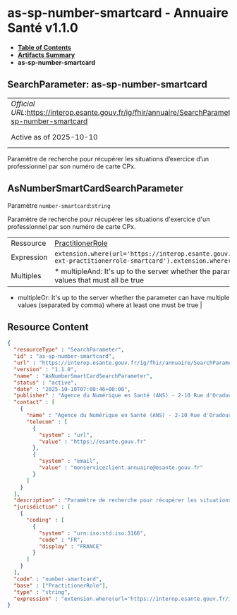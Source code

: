 # as-sp-number-smartcard - Annuaire Santé v1.1.0

* [**Table of Contents**](toc.md)
* [**Artifacts Summary**](artifacts.md)
* **as-sp-number-smartcard**

## SearchParameter: as-sp-number-smartcard 

| | |
| :--- | :--- |
| *Official URL*:https://interop.esante.gouv.fr/ig/fhir/annuaire/SearchParameter/as-sp-number-smartcard | *Version*:1.1.0 |
| Active as of 2025-10-10 | *Computable Name*:AsNumberSmartCardSearchParameter |

 
Paramètre de recherche pour récupérer les situations d’exercice d’un professionnel par son numéro de carte CPx. 

## AsNumberSmartCardSearchParameter

Paramètre `number-smartcard`:`string`

Paramètre de recherche pour récupérer les situations d'exercice d'un professionnel par son numéro de carte CPx.

| | |
| :--- | :--- |
| Ressource | [PractitionerRole](http://hl7.org/fhir/R4/practitionerrole.html) |
| Expression | `extension.where(url='https://interop.esante.gouv.fr/ig/fhir/annuaire/StructureDefinition/as-ext-practitionerrole-smartcard').extension.where(url='number').value` |
| Multiples | * multipleAnd: It's up to the server whether the parameter may repeat in order to specify multiple values that must all be true
* multipleOr: It's up to the server whether the parameter can have multiple values (separated by comma) where at least one must be true
 |



## Resource Content

```json
{
  "resourceType" : "SearchParameter",
  "id" : "as-sp-number-smartcard",
  "url" : "https://interop.esante.gouv.fr/ig/fhir/annuaire/SearchParameter/as-sp-number-smartcard",
  "version" : "1.1.0",
  "name" : "AsNumberSmartCardSearchParameter",
  "status" : "active",
  "date" : "2025-10-10T07:08:46+00:00",
  "publisher" : "Agence du Numérique en Santé (ANS) - 2-10 Rue d'Oradour-sur-Glane, 75015 Paris",
  "contact" : [
    {
      "name" : "Agence du Numérique en Santé (ANS) - 2-10 Rue d'Oradour-sur-Glane, 75015 Paris",
      "telecom" : [
        {
          "system" : "url",
          "value" : "https://esante.gouv.fr"
        },
        {
          "system" : "email",
          "value" : "monserviceclient.annuaire@esante.gouv.fr"
        }
      ]
    }
  ],
  "description" : "Paramètre de recherche pour récupérer les situations d'exercice d'un professionnel par son numéro de carte CPx.",
  "jurisdiction" : [
    {
      "coding" : [
        {
          "system" : "urn:iso:std:iso:3166",
          "code" : "FR",
          "display" : "FRANCE"
        }
      ]
    }
  ],
  "code" : "number-smartcard",
  "base" : ["PractitionerRole"],
  "type" : "string",
  "expression" : "extension.where(url='https://interop.esante.gouv.fr/ig/fhir/annuaire/StructureDefinition/as-ext-practitionerrole-smartcard').extension.where(url='number').value"
}

```
